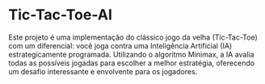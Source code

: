 # Tic-Tac-Toe-AI
Este projeto é uma implementação do clássico jogo da velha (Tic-Tac-Toe) com um diferencial: você joga contra uma Inteligência Artificial (IA) estrategicamente programada. Utilizando o algoritmo Minimax, a IA avalia todas as possíveis jogadas para escolher a melhor estratégia, oferecendo um desafio interessante e envolvente para os jogadores.
